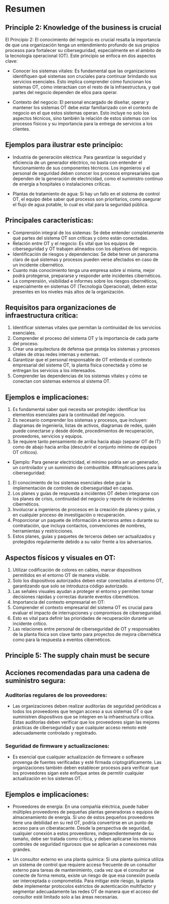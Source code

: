 # Resumen


## Principle 2: Knowledge of the business is crucial

El Principio 2: El conocimiento del negocio es crucial resalta la importancia de que una organización tenga un entendimiento profundo de sus propios procesos para fortalecer su ciberseguridad, especialmente en el ámbito de la tecnología operacional (OT). Este principio se enfoca en dos aspectos clave:

* Conocer los sistemas vitales: Es fundamental que las organizaciones identifiquen qué sistemas son cruciales para continuar brindando sus servicios esenciales. Esto implica comprender cómo funcionan los sistemas OT, cómo interactúan con el resto de la infraestructura, y qué partes del negocio dependen de ellos para operar.

* Contexto del negocio: El personal encargado de diseñar, operar y mantener los sistemas OT debe estar familiarizado con el contexto de negocio en el que estos sistemas operan. Esto incluye no solo los aspectos técnicos, sino también la relación de estos sistemas con los procesos físicos y su importancia para la entrega de servicios a los clientes.

## Ejemplos para ilustrar este principio:
* Industria de generación eléctrica: Para garantizar la seguridad y eficiencia de un generador eléctrico, no basta con entender el funcionamiento de sus componentes técnicos. Los ingenieros y el personal de seguridad deben conocer los procesos empresariales que dependen de la generación de electricidad, como el suministro continuo de energía a hospitales o instalaciones críticas.

* Plantas de tratamiento de agua: Si hay un fallo en el sistema de control OT, el equipo debe saber qué procesos son prioritarios, como asegurar el flujo de agua potable, lo cual es vital para la seguridad pública.

  
## Principales características:
* Comprensión integral de los sistemas: Se debe entender completamente qué partes del sistema OT son críticas y cómo están conectadas.
* Relación entre OT y el negocio: Es vital que los equipos de ciberseguridad y OT trabajen alineados con los objetivos del negocio.
* Identificación de riesgos y dependencias: Se debe tener un panorama claro de qué sistemas y procesos pueden verse afectados en caso de un incidente cibernético.
* Cuanto más conocimiento tenga una empresa sobre sí misma, mejor podrá protegerse, prepararse y responder ante incidentes cibernéticos.
* La comprensión, visibilidad e informes sobre los riesgos cibernéticos, especialmente en sistemas OT (Tecnología Operacional), deben estar presentes en los niveles más altos de la organización.
  
## Requisitos para organizaciones de infraestructura crítica:
1. Identificar sistemas vitales que permitan la continuidad de los servicios esenciales.
2. Comprender el proceso del sistema OT y la importancia de cada parte del proceso.
3. Crear una arquitectura de defensa que proteja los sistemas y procesos vitales de otras redes internas y externas.
4. Garantizar que el personal responsable de OT entienda el contexto empresarial del sistema OT, la planta física conectada y cómo se entregan los servicios a los interesados.
5. Comprender las dependencias de los sistemas vitales y cómo se conectan con sistemas externos al sistema OT.
## Ejemplos e implicaciones:
1. Es fundamental saber qué necesita ser protegido: identificar los elementos esenciales para la continuidad del negocio.
2. Es necesario comprender los sistemas y procesos, que incluyen: diagramas de ingeniería, listas de activos, diagramas de redes, quién puede conectarse y desde dónde, procedimientos de recuperación, proveedores, servicios y equipos.
3. Se requiere tanto pensamiento de arriba hacia abajo (separar OT de IT) como de abajo hacia arriba (descubrir el conjunto mínimo de equipos OT críticos).
* Ejemplo: Para generar electricidad, el mínimo podría ser un generador, un controlador y un suministro de combustible.
##Implicaciones para la ciberseguridad:
1. El conocimiento de los sistemas esenciales debe guiar la implementación de controles de ciberseguridad en capas.
2. Los planes y guías de respuesta a incidentes OT deben integrarse con los planes de crisis, continuidad del negocio y reporte de incidentes cibernéticos.
3. Involucrar a ingenieros de procesos en la creación de planes y guías, y en cualquier proceso de investigación o recuperación.
4. Proporcionar un paquete de información a terceros antes o durante su contratación, que incluya contactos, convenciones de nombres, herramientas y restricciones.
5. Estos planes, guías y paquetes de terceros deben ser actualizados y protegidos regularmente debido a su valor frente a los adversarios.
## Aspectos físicos y visuales en OT:
1. Utilizar codificación de colores en cables, marcar dispositivos permitidos en el entorno OT de manera visible.
2. Solo los dispositivos autorizados deben estar conectados al entorno OT, garantizando que solo se introduzca código autorizado.
3. Las señales visuales ayudan a proteger el entorno y permiten tomar decisiones rápidas y correctas durante eventos cibernéticos.
4. Importancia del contexto empresarial en OT:
5. Comprender el contexto empresarial del sistema OT es crucial para evaluar el impacto de interrupciones y compromisos de ciberseguridad.
6. Esto es vital para definir las prioridades de recuperación durante un incidente crítico.
7. Las relaciones entre personal de ciberseguridad de OT y responsables de la planta física son clave tanto para proyectos de mejora cibernética como para la respuesta a eventos cibernéticos.




## Principle 5: The supply chain must be secure



## Acciones recomendadas para una cadena de suministro segura:
### Auditorías regulares de los proveedores:

* Las organizaciones deben realizar auditorías de seguridad periódicas a todos los proveedores que tengan acceso a sus sistemas OT o que suministren dispositivos que se integren en la infraestructura crítica. Estas auditorías deben verificar que los proveedores sigan las mejores prácticas de ciberseguridad y que cualquier acceso remoto esté adecuadamente controlado y registrado.

### Seguridad de firmware y actualizaciones:

* Es esencial que cualquier actualización de firmware o software provenga de fuentes verificadas y esté firmada criptográficamente. Las organizaciones también deben establecer procesos para verificar que los proveedores sigan este enfoque antes de permitir cualquier actualización en los sistemas OT.

## Ejemplos e implicaciones:
* Proveedores de energía: En una compañía eléctrica, puede haber múltiples proveedores de pequeñas plantas generadoras o equipos de almacenamiento de energía. Si uno de estos pequeños proveedores tiene una debilidad en su red OT, podría convertirse en un punto de acceso para un ciberatacante. Desde la perspectiva de seguridad, cualquier conexión a estos proveedores, independientemente de su tamaño, debe ser tratada como crítica, y deben aplicarse los mismos controles de seguridad rigurosos que se aplicarían a conexiones más grandes.

* Un consultor externo en una planta química: Si una planta química utiliza un sistema de control que requiere acceso frecuente de un consultor externo para tareas de mantenimiento, cada vez que el consultor se conecte de forma remota, existe un riesgo de que esa conexión pueda ser interceptada o comprometida. Para mitigar este riesgo, la planta debe implementar protocolos estrictos de autenticación multifactor y segmentar adecuadamente las redes OT de manera que el acceso del consultor esté limitado solo a las áreas necesarias.

